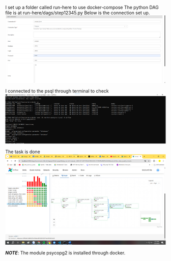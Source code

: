 I set up a folder called run-here to use docker-compose
The python DAG file is at run-here/dags/step12345.py
Below is the connection set up.
![alt text](image.png)


I connected to the psql through terminal to check
![alt text](image-1.png)


The task is done
![alt text](image-2.png)

**_NOTE_**: The module psycopg2 is installed through docker.